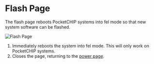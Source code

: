 # Flash Page
The flash page reboots PocketCHIP systems into fel mode so that new system software can be flashed.

![Flash Page](../images/screenshots/pages/fel.png?raw=true "Flash page guide")
1. Immediately reboots the system into fel mode. This will only work on PocketCHIP systems.
2. Closes the page, returning to the [power page](./power.md).
